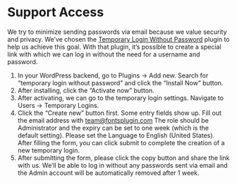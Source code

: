 # Support Access

We try to minimize sending passwords via email because we value security and privacy. We’ve chosen the [Temporary Login Without Password](https://wordpress.org/plugins/temporary-login-without-password/) plugin to help us achieve this goal. With that plugin, it’s possible to create a special link with which we can log in without the need for a username and password.&#x20;

1. In your WordPress backend, go to Plugins -> Add new. Search for “temporary login without password” and click the “Install Now” button.
2. After installing, click the “Activate now” button.
3. After activating, we can go to the temporary login settings. Navigate to Users -> Temporary Logins.
4. Click the “Create new” button first. Some entry fields show up. Fill out the email address with team@fontsplugin.com The role should be Administrator and the expiry can be set to one week (which is the default setting). Please set the Language to English (United States). After filling the form, you can click submit to complete the creation of a new temporary login.
5. After submitting the form, please click the copy button and share the link with us. We’ll be able to log in without any passwords sent via email and the Admin account will be automatically removed after 1 week.

<figure><img src=".gitbook/assets/temporary-login.png" alt=""><figcaption></figcaption></figure>

